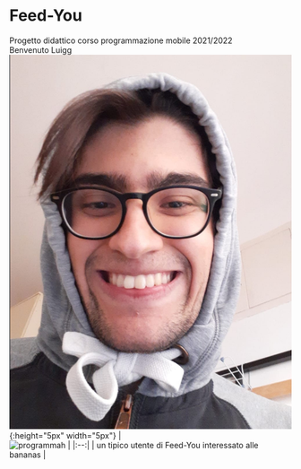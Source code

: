 # Feed-You
Progetto didattico corso programmazione mobile 2021/2022
<br/> Benvenuto Luigg
<br/> ![socio](luigi_rafele.png) {:height="5px" width="5px"}
| <br/> ![programmah](monke_app_dev.gif) |
|:--:|
| un tipico utente di Feed-You interessato alle bananas |
